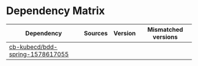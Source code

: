 # Dependency Matrix

Dependency | Sources | Version | Mismatched versions
---------- | ------- | ------- | -------------------
[cb-kubecd/bdd-spring-1578617055](https://github.com/cb-kubecd/bdd-spring-1578617055.git) |  | []() | 
